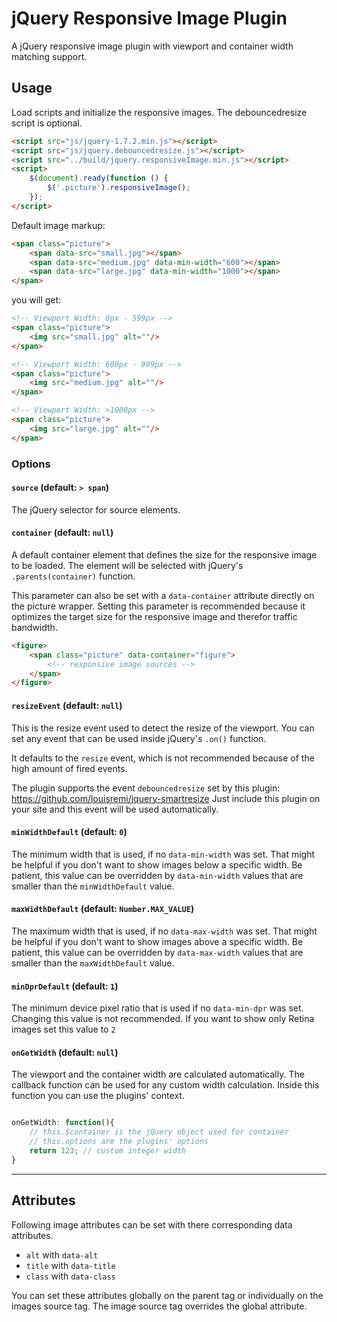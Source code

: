 # jQuery Responsive Image Plugin

A jQuery responsive image plugin with viewport and container width matching support. 

## Usage

Load scripts and initialize the responsive images. The debouncedresize script is optional.
```html
<script src="js/jquery-1.7.2.min.js"></script>
<script src="js/jquery.debouncedresize.js"></script>
<script src="../build/jquery.responsiveImage.min.js"></script>
<script>
    $(document).ready(function () {
        $('.picture').responsiveImage();
    });
</script>
```

Default image markup:

```html
<span class="picture">
    <span data-src="small.jpg"></span>
    <span data-src="medium.jpg" data-min-width="600"></span>
    <span data-src="large.jpg" data-min-width="1000"></span>
</span>
```

you will get:

```html
<!-- Viewport Width: 0px - 599px -->
<span class="picture">
    <img src="small.jpg" alt=""/>    
</span>

<!-- Viewport Width: 600px - 999px -->
<span class="picture">
    <img src="medium.jpg" alt=""/>    
</span>

<!-- Viewport Width: >1000px -->
<span class="picture">
    <img src="large.jpg" alt=""/>    
</span>
```

### Options

#### `source` (default: `> span`)

The jQuery selector for source elements.

#### `container` (default: `null`)

A default container element that defines the size for the responsive image to be loaded. 
The element will be selected with jQuery's `.parents(container)` function.

This parameter can also be set with a `data-container` attribute directly on the picture wrapper.
Setting this parameter is recommended because it optimizes the target size for the responsive image and therefor traffic bandwidth.
 
```html
<figure>
    <span class="picture" data-container="figure">
        <!-- responsive image sources -->
    </span>
</figure>
```
 
#### `resizeEvent` (default: `null`)

This is the resize event used to detect the resize of the viewport. 
You can set any event that can be used inside jQuery's `.on()` function.

It defaults to the `resize` event, which is not recommended because of the high amount of fired events.
 
The plugin supports the event `debouncedresize` set by this plugin: https://github.com/louisremi/jquery-smartresize
Just include this plugin on your site and this event will be used automatically.
 
#### `minWidthDefault` (default: `0`)

The minimum width that is used, if no `data-min-width` was set. That might be helpful if you don't want to show images below a specific width.
Be patient, this value can be overridden by `data-min-width` values that are smaller than the `minWidthDefault` value. 
 
#### `maxWidthDefault` (default: `Number.MAX_VALUE`)

The maximum width that is used, if no `data-max-width` was set. That might be helpful if you don't want to show images above a specific width.
Be patient, this value can be overridden by `data-max-width` values that are smaller than the `maxWidthDefault` value. 
 
#### `minDprDefault` (default: `1`)

The minimum device pixel ratio that is used if no `data-min-dpr` was set. Changing this value is not recommended. 
If you want to show only Retina images set this value to `2`
 
#### `onGetWidth` (default: `null`)

The viewport and the container width are calculated automatically.
The callback function can be used for any custom width calculation. Inside this function you can use the plugins' context.   

```js

onGetWidth: function(){
    // this.$container is the jQuery object used for container 
    // this.options are the plugins' options
    return 123; // custom integer width
}

```

---

## Attributes

Following image attributes can be set with there corresponding data attributes.

- `alt` with `data-alt`
- `title` with `data-title`
- `class` with `data-class`

You can set these attributes globally on the parent tag or individually on the images source tag.
The image source tag overrides the global attribute.
